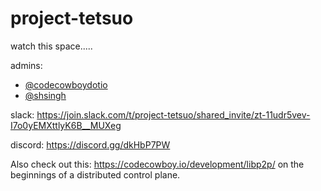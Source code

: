 # project-tetsuo

watch this space.....


admins: 
- [@codecowboydotio](https://github.com/codecowboydotio) 
- [@shsingh](https://github.com/shsingh)



slack: https://join.slack.com/t/project-tetsuo/shared_invite/zt-11udr5vev-I7o0yEMXttlyK6B__MUXeg

discord: https://discord.gg/dkHbP7PW

Also check out this: https://codecowboy.io/development/libp2p/ on the beginnings of a distributed control plane.
